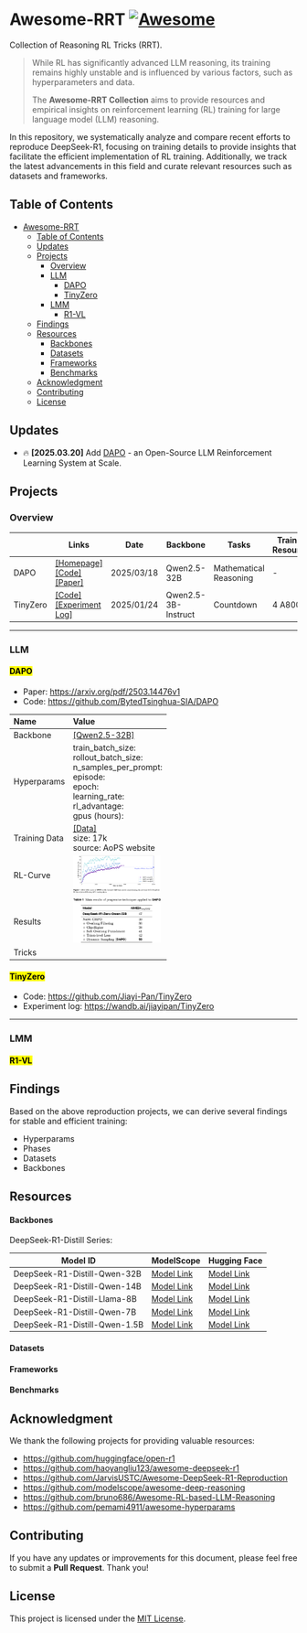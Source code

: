 # Awesome-RRT [![Awesome](https://cdn.rawgit.com/sindresorhus/awesome/d7305f38d29fed78fa85652e3a63e154dd8e8829/media/badge.svg)](https://github.com/sindresorhus/awesome)


Collection of Reasoning RL Tricks (RRT).

> While RL has significantly advanced LLM reasoning, its training remains highly unstable and is influenced by various factors, such as hyperparameters and data.
>
> The **Awesome-RRT Collection** aims to provide resources and empirical insights on reinforcement learning (RL) training for large language model (LLM) reasoning.

In this repository, we systematically analyze and compare recent efforts to reproduce DeepSeek-R1, focusing on training details to provide insights that facilitate the efficient implementation of RL training. Additionally, we track the latest advancements in this field and curate relevant resources such as datasets and frameworks.

## Table of Contents

- [Awesome-RRT ](#awesome-rrt-)
  - [Table of Contents](#table-of-contents)
  - [Updates](#updates)
  - [Projects](#projects)
    - [Overview](#overview)
    - [LLM](#llm)
      - [DAPO](#dapo)
      - [TinyZero](#tinyzero)
    - [LMM](#lmm)
      - [R1-VL](#r1-vl)
  - [Findings](#findings)
  - [Resources](#resources)
      - [Backbones](#backbones)
      - [Datasets](#datasets)
      - [Frameworks](#frameworks)
      - [Benchmarks](#benchmarks)
  - [Acknowledgment](#acknowledgment)
  - [Contributing](#contributing)
  - [License](#license)

## Updates

- :fire: **[2025.03.20]** Add [DAPO](https://dapo-sia.github.io) - an Open-Source LLM Reinforcement Learning System at Scale.

## Projects

### Overview


|                         | Links                                                        | Date                                               | Backbone                                                  | Tasks                     | Training Resources                                  | Details                      |
| ----------------------- | ------------------------------------------------------------ | ------------------------------------------------------------ | ------------------------------------------------------------ | --------------------------------------------------- | --------------------------------------------------- | --------------------------------------------------- |
| DAPO          | [[Homepage]](https://dapo-sia.github.io)<br/>[[Code]](https://github.com/BytedTsinghua-SIA/DAPO)<br/>[[Paper]](https://arxiv.org/pdf/2503.14476) | 2025/03/18                                        | Qwen2.5-32B                                       | Mathematical  Reasoning | -                                                   | [[DAPO]](#dapo)                                    |
| TinyZero                | [[Code]](https://github.com/Jiayi-Pan/TinyZero)<br/>[[Experiment Log]](https://wandb.ai/jiayipan/TinyZero) | 2025/01/24                             | Qwen2.5-3B-Instruct                | Countdown               | 4 A800s                                             | [[TinyZero]](#tinyzero) |

---

### LLM

#### <mark>DAPO</mark>

- Paper: https://arxiv.org/pdf/2503.14476v1
- Code: https://github.com/BytedTsinghua-SIA/DAPO

| Name          | Value                                                        |
| :------------ | :----------------------------------------------------------- |
| Backbone      | [[Qwen2.5-32B]](https://huggingface.co/Qwen/Qwen2.5-32B)     |
| Hyperparams   | train_batch_size:<br/>rollout_batch_size:<br/>n_samples_per_prompt:<br/>episode:<br/>epoch:<br/>learning_rate:<br/>rl_advantage:<br/>gpus (hours): |
| Training Data | [[Data]](https://huggingface.co/datasets/BytedTsinghua-SIA/DAPO-Math-17k)<br/>size: 17k<br/>source: AoPS website |
| RL-Curve      | <img src="figs/dapo_curve.png" alt="RL-Curve" style="zoom: 15%;" /> |
| Results       | <img src="figs/dapo_results.png" alt="Results" style="zoom: 15%;" /> |
| Tricks        |                                                              |

#### <mark>TinyZero</mark>

- Code: https://github.com/Jiayi-Pan/TinyZero
- Experiment log: https://wandb.ai/jiayipan/TinyZero

---

### LMM

#### <mark>R1-VL</mark>





## Findings

Based on the above reproduction projects, we can derive several findings for stable and efficient training:

- Hyperparams
- Phases
- Datasets
- Backbones

## Resources

#### Backbones

DeepSeek-R1-Distill Series:

| Model ID                      | ModelScope                                                   | Hugging Face                                                 |
| ----------------------------- | ------------------------------------------------------------ | ------------------------------------------------------------ |
| DeepSeek-R1-Distill-Qwen-32B  | [Model Link](https://www.modelscope.cn/models/deepseek-ai/DeepSeek-R1-Distill-Qwen-32B) | [Model Link](https://huggingface.co/deepseek-ai/DeepSeek-R1-Distill-Qwen-32B) |
| DeepSeek-R1-Distill-Qwen-14B  | [Model Link](https://www.modelscope.cn/models/deepseek-ai/DeepSeek-R1-Distill-Qwen-14B) | [Model Link](https://huggingface.co/deepseek-ai/DeepSeek-R1-Distill-Qwen-14B) |
| DeepSeek-R1-Distill-Llama-8B  | [Model Link](https://www.modelscope.cn/models/deepseek-ai/DeepSeek-R1-Distill-Llama-8B) | [Model Link](https://huggingface.co/deepseek-ai/DeepSeek-R1-Distill-Llama-8B) |
| DeepSeek-R1-Distill-Qwen-7B   | [Model Link](https://www.modelscope.cn/models/deepseek-ai/DeepSeek-R1-Distill-Qwen-7B) | [Model Link](https://huggingface.co/deepseek-ai/DeepSeek-R1-Distill-Qwen-7B) |
| DeepSeek-R1-Distill-Qwen-1.5B | [Model Link](https://www.modelscope.cn/models/deepseek-ai/DeepSeek-R1-Distill-Qwen-1.5B) | [Model Link](https://huggingface.co/deepseek-ai/DeepSeek-R1-Distill-Qwen-1.5B) |

#### Datasets



#### Frameworks



#### Benchmarks



## Acknowledgment

We thank the following projects for providing valuable resources:

- https://github.com/huggingface/open-r1
- https://github.com/haoyangliu123/awesome-deepseek-r1
- https://github.com/JarvisUSTC/Awesome-DeepSeek-R1-Reproduction
- https://github.com/modelscope/awesome-deep-reasoning
- https://github.com/bruno686/Awesome-RL-based-LLM-Reasoning
- https://github.com/pemami4911/awesome-hyperparams



## Contributing

If you have any updates or improvements for this document, please feel free to submit a **Pull Request**. Thank you!

## License

This project is licensed under the [MIT License](https://github.com/TsinghuaC3I/Awesome-RRT/blob/main/LICENSE).
